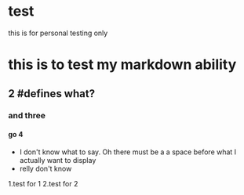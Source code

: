 # test
this is for personal testing only

# this is to test my markdown ability
## 2 #defines what?
### and three
#### go 4

- I don't know what to say. Oh there must be a a space before what I actually want to display
- relly don't know

1.test for 1
2.test for 2
